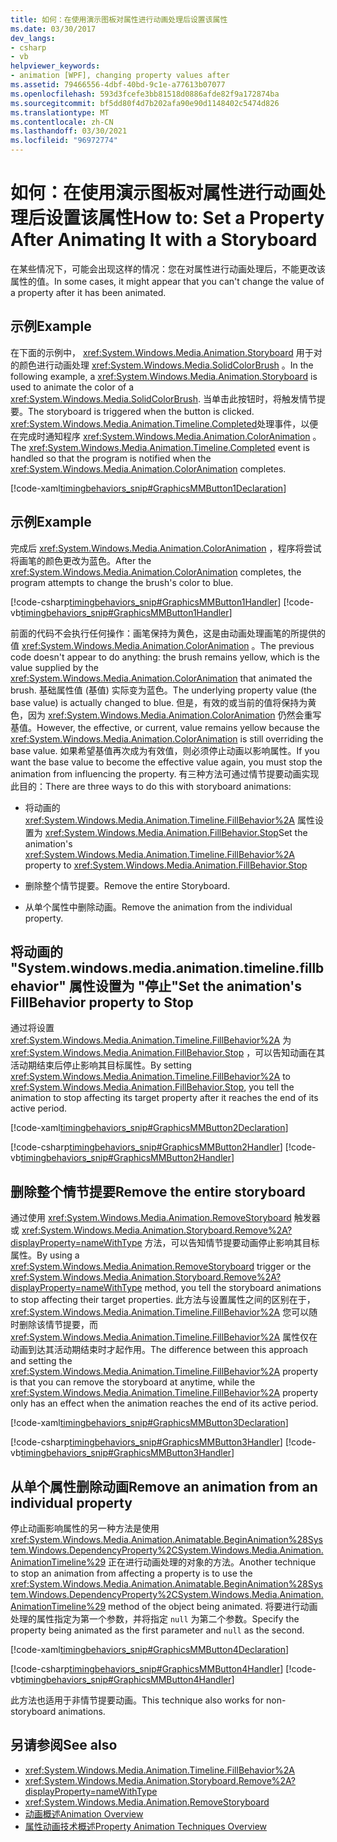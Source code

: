 ```yaml
---
title: 如何：在使用演示图板对属性进行动画处理后设置该属性
ms.date: 03/30/2017
dev_langs:
- csharp
- vb
helpviewer_keywords:
- animation [WPF], changing property values after
ms.assetid: 79466556-4dbf-40bd-9c1e-a77613b07077
ms.openlocfilehash: 593d3fcefe3bb81518d0886afde82f9a172874ba
ms.sourcegitcommit: bf5dd80f4d7b202afa90e90d1148402c5474d826
ms.translationtype: MT
ms.contentlocale: zh-CN
ms.lasthandoff: 03/30/2021
ms.locfileid: "96972774"
---
```

# <a name="how-to-set-a-property-after-animating-it-with-a-storyboard"></a><span data-ttu-id="66f08-102">如何：在使用演示图板对属性进行动画处理后设置该属性</span><span class="sxs-lookup"><span data-stu-id="66f08-102">How to: Set a Property After Animating It with a Storyboard</span></span>
<span data-ttu-id="66f08-103">在某些情况下，可能会出现这样的情况：您在对属性进行动画处理后，不能更改该属性的值。</span><span class="sxs-lookup"><span data-stu-id="66f08-103">In some cases, it might appear that you can't change the value of a property after it has been animated.</span></span>  
  
## <a name="example"></a><span data-ttu-id="66f08-104">示例</span><span class="sxs-lookup"><span data-stu-id="66f08-104">Example</span></span>  
 <span data-ttu-id="66f08-105">在下面的示例中， <xref:System.Windows.Media.Animation.Storyboard> 用于对的颜色进行动画处理 <xref:System.Windows.Media.SolidColorBrush> 。</span><span class="sxs-lookup"><span data-stu-id="66f08-105">In the following example, a <xref:System.Windows.Media.Animation.Storyboard> is used to animate the color of a <xref:System.Windows.Media.SolidColorBrush>.</span></span> <span data-ttu-id="66f08-106">当单击此按钮时，将触发情节提要。</span><span class="sxs-lookup"><span data-stu-id="66f08-106">The storyboard is triggered when the button is clicked.</span></span> <span data-ttu-id="66f08-107"><xref:System.Windows.Media.Animation.Timeline.Completed>处理事件，以便在完成时通知程序 <xref:System.Windows.Media.Animation.ColorAnimation> 。</span><span class="sxs-lookup"><span data-stu-id="66f08-107">The <xref:System.Windows.Media.Animation.Timeline.Completed> event is handled so that the program is notified when the <xref:System.Windows.Media.Animation.ColorAnimation> completes.</span></span>  
  
 [!code-xaml[timingbehaviors_snip#GraphicsMMButton1Declaration](~/samples/snippets/csharp/VS_Snippets_Wpf/timingbehaviors_snip/CSharp/AnimateThenSetPropertyExample.xaml#graphicsmmbutton1declaration)]  
  
## <a name="example"></a><span data-ttu-id="66f08-108">示例</span><span class="sxs-lookup"><span data-stu-id="66f08-108">Example</span></span>  
 <span data-ttu-id="66f08-109">完成后 <xref:System.Windows.Media.Animation.ColorAnimation> ，程序将尝试将画笔的颜色更改为蓝色。</span><span class="sxs-lookup"><span data-stu-id="66f08-109">After the <xref:System.Windows.Media.Animation.ColorAnimation> completes, the program attempts to change the brush's color to blue.</span></span>  
  
 [!code-csharp[timingbehaviors_snip#GraphicsMMButton1Handler](~/samples/snippets/csharp/VS_Snippets_Wpf/timingbehaviors_snip/CSharp/AnimateThenSetPropertyExample.xaml.cs#graphicsmmbutton1handler)]
 [!code-vb[timingbehaviors_snip#GraphicsMMButton1Handler](~/samples/snippets/visualbasic/VS_Snippets_Wpf/timingbehaviors_snip/visualbasic/animatethensetpropertyexample.xaml.vb#graphicsmmbutton1handler)]  
  
 <span data-ttu-id="66f08-110">前面的代码不会执行任何操作：画笔保持为黄色，这是由动画处理画笔的所提供的值 <xref:System.Windows.Media.Animation.ColorAnimation> 。</span><span class="sxs-lookup"><span data-stu-id="66f08-110">The previous code doesn't appear to do anything: the brush remains yellow, which is the value supplied by the <xref:System.Windows.Media.Animation.ColorAnimation> that animated the brush.</span></span> <span data-ttu-id="66f08-111">基础属性值 (基值) 实际变为蓝色。</span><span class="sxs-lookup"><span data-stu-id="66f08-111">The underlying property value (the base value) is actually changed to blue.</span></span> <span data-ttu-id="66f08-112">但是，有效的或当前的值将保持为黄色，因为 <xref:System.Windows.Media.Animation.ColorAnimation> 仍然会重写基值。</span><span class="sxs-lookup"><span data-stu-id="66f08-112">However, the effective, or current, value remains yellow because the <xref:System.Windows.Media.Animation.ColorAnimation> is still overriding the base value.</span></span> <span data-ttu-id="66f08-113">如果希望基值再次成为有效值，则必须停止动画以影响属性。</span><span class="sxs-lookup"><span data-stu-id="66f08-113">If you want the base value to become the effective value again, you must stop the animation from influencing the property.</span></span> <span data-ttu-id="66f08-114">有三种方法可通过情节提要动画实现此目的：</span><span class="sxs-lookup"><span data-stu-id="66f08-114">There are three ways to do this with storyboard animations:</span></span>  
  
- <span data-ttu-id="66f08-115">将动画的 <xref:System.Windows.Media.Animation.Timeline.FillBehavior%2A> 属性设置为 <xref:System.Windows.Media.Animation.FillBehavior.Stop></span><span class="sxs-lookup"><span data-stu-id="66f08-115">Set the animation's <xref:System.Windows.Media.Animation.Timeline.FillBehavior%2A> property to <xref:System.Windows.Media.Animation.FillBehavior.Stop></span></span>  
  
- <span data-ttu-id="66f08-116">删除整个情节提要。</span><span class="sxs-lookup"><span data-stu-id="66f08-116">Remove the entire Storyboard.</span></span>  
  
- <span data-ttu-id="66f08-117">从单个属性中删除动画。</span><span class="sxs-lookup"><span data-stu-id="66f08-117">Remove the animation from the individual property.</span></span>  
  
## <a name="set-the-animations-fillbehavior-property-to-stop"></a><span data-ttu-id="66f08-118">将动画的 "System.windows.media.animation.timeline.fillbehavior" 属性设置为 "停止"</span><span class="sxs-lookup"><span data-stu-id="66f08-118">Set the animation's FillBehavior property to Stop</span></span>  
 <span data-ttu-id="66f08-119">通过将设置 <xref:System.Windows.Media.Animation.Timeline.FillBehavior%2A> 为 <xref:System.Windows.Media.Animation.FillBehavior.Stop> ，可以告知动画在其活动期结束后停止影响其目标属性。</span><span class="sxs-lookup"><span data-stu-id="66f08-119">By setting <xref:System.Windows.Media.Animation.Timeline.FillBehavior%2A> to <xref:System.Windows.Media.Animation.FillBehavior.Stop>, you tell the animation to stop affecting its target property after it reaches the end of its active period.</span></span>  
  
 [!code-xaml[timingbehaviors_snip#GraphicsMMButton2Declaration](~/samples/snippets/csharp/VS_Snippets_Wpf/timingbehaviors_snip/CSharp/AnimateThenSetPropertyExample.xaml#graphicsmmbutton2declaration)]  
  
 [!code-csharp[timingbehaviors_snip#GraphicsMMButton2Handler](~/samples/snippets/csharp/VS_Snippets_Wpf/timingbehaviors_snip/CSharp/AnimateThenSetPropertyExample.xaml.cs#graphicsmmbutton2handler)]
 [!code-vb[timingbehaviors_snip#GraphicsMMButton2Handler](~/samples/snippets/visualbasic/VS_Snippets_Wpf/timingbehaviors_snip/visualbasic/animatethensetpropertyexample.xaml.vb#graphicsmmbutton2handler)]  
  
## <a name="remove-the-entire-storyboard"></a><span data-ttu-id="66f08-120">删除整个情节提要</span><span class="sxs-lookup"><span data-stu-id="66f08-120">Remove the entire storyboard</span></span>  
 <span data-ttu-id="66f08-121">通过使用 <xref:System.Windows.Media.Animation.RemoveStoryboard> 触发器或 <xref:System.Windows.Media.Animation.Storyboard.Remove%2A?displayProperty=nameWithType> 方法，可以告知情节提要动画停止影响其目标属性。</span><span class="sxs-lookup"><span data-stu-id="66f08-121">By using a <xref:System.Windows.Media.Animation.RemoveStoryboard> trigger or the <xref:System.Windows.Media.Animation.Storyboard.Remove%2A?displayProperty=nameWithType> method, you tell the storyboard animations to stop affecting their target properties.</span></span> <span data-ttu-id="66f08-122">此方法与设置属性之间的区别在于， <xref:System.Windows.Media.Animation.Timeline.FillBehavior%2A> 您可以随时删除该情节提要，而 <xref:System.Windows.Media.Animation.Timeline.FillBehavior%2A> 属性仅在动画到达其活动期结束时才起作用。</span><span class="sxs-lookup"><span data-stu-id="66f08-122">The difference between this approach and setting the <xref:System.Windows.Media.Animation.Timeline.FillBehavior%2A> property is that you can remove the storyboard at anytime, while the <xref:System.Windows.Media.Animation.Timeline.FillBehavior%2A> property only has an effect when the animation reaches the end of its active period.</span></span>  
  
 [!code-xaml[timingbehaviors_snip#GraphicsMMButton3Declaration](~/samples/snippets/csharp/VS_Snippets_Wpf/timingbehaviors_snip/CSharp/AnimateThenSetPropertyExample.xaml#graphicsmmbutton3declaration)]  
  
 [!code-csharp[timingbehaviors_snip#GraphicsMMButton3Handler](~/samples/snippets/csharp/VS_Snippets_Wpf/timingbehaviors_snip/CSharp/AnimateThenSetPropertyExample.xaml.cs#graphicsmmbutton3handler)]
 [!code-vb[timingbehaviors_snip#GraphicsMMButton3Handler](~/samples/snippets/visualbasic/VS_Snippets_Wpf/timingbehaviors_snip/visualbasic/animatethensetpropertyexample.xaml.vb#graphicsmmbutton3handler)]  
  
## <a name="remove-an-animation-from-an-individual-property"></a><span data-ttu-id="66f08-123">从单个属性删除动画</span><span class="sxs-lookup"><span data-stu-id="66f08-123">Remove an animation from an individual property</span></span>  
 <span data-ttu-id="66f08-124">停止动画影响属性的另一种方法是使用 <xref:System.Windows.Media.Animation.Animatable.BeginAnimation%28System.Windows.DependencyProperty%2CSystem.Windows.Media.Animation.AnimationTimeline%29> 正在进行动画处理的对象的方法。</span><span class="sxs-lookup"><span data-stu-id="66f08-124">Another technique to stop an animation from affecting a property is to use the <xref:System.Windows.Media.Animation.Animatable.BeginAnimation%28System.Windows.DependencyProperty%2CSystem.Windows.Media.Animation.AnimationTimeline%29> method of the object being animated.</span></span> <span data-ttu-id="66f08-125">将要进行动画处理的属性指定为第一个参数，并将指定 `null` 为第二个参数。</span><span class="sxs-lookup"><span data-stu-id="66f08-125">Specify the property being animated as the first parameter and `null` as the second.</span></span>  
  
 [!code-xaml[timingbehaviors_snip#GraphicsMMButton4Declaration](~/samples/snippets/csharp/VS_Snippets_Wpf/timingbehaviors_snip/CSharp/AnimateThenSetPropertyExample.xaml#graphicsmmbutton4declaration)]  
  
 [!code-csharp[timingbehaviors_snip#GraphicsMMButton4Handler](~/samples/snippets/csharp/VS_Snippets_Wpf/timingbehaviors_snip/CSharp/AnimateThenSetPropertyExample.xaml.cs#graphicsmmbutton4handler)]
 [!code-vb[timingbehaviors_snip#GraphicsMMButton4Handler](~/samples/snippets/visualbasic/VS_Snippets_Wpf/timingbehaviors_snip/visualbasic/animatethensetpropertyexample.xaml.vb#graphicsmmbutton4handler)]  
  
 <span data-ttu-id="66f08-126">此方法也适用于非情节提要动画。</span><span class="sxs-lookup"><span data-stu-id="66f08-126">This technique also works for non-storyboard animations.</span></span>  
  
## <a name="see-also"></a><span data-ttu-id="66f08-127">另请参阅</span><span class="sxs-lookup"><span data-stu-id="66f08-127">See also</span></span>

- <xref:System.Windows.Media.Animation.Timeline.FillBehavior%2A>
- <xref:System.Windows.Media.Animation.Storyboard.Remove%2A?displayProperty=nameWithType>
- <xref:System.Windows.Media.Animation.RemoveStoryboard>
- [<span data-ttu-id="66f08-128">动画概述</span><span class="sxs-lookup"><span data-stu-id="66f08-128">Animation Overview</span></span>](animation-overview.md)
- [<span data-ttu-id="66f08-129">属性动画技术概述</span><span class="sxs-lookup"><span data-stu-id="66f08-129">Property Animation Techniques Overview</span></span>](property-animation-techniques-overview.md)
